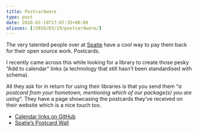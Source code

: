 ```yaml
---
title: Postcardware
type: post
date: 2018-03-19T17:07:35+00:00
aliases: [/2018/03/19/postcardware/]
---
```

The very talented people over at [Spatie][1] have a cool way to pay them back for their open source work. Postcards.

I recently came across this while looking for a library to create those pesky &#8220;Add to calendar&#8221; links (a technology that still hasn&#8217;t been standardised with schema).

All they ask for in return for using their libraries is that you send them &#8220;_a postcard from your hometown, mentioning which of our package(s) you are using_&#8220;. They have a page showcasing the postcards they&#8217;ve received on their website which is a nice touch too.

  * [Calendar links on GitHub][2]
  * [Spatie&#8217;s Postcard Wall][3]

 [1]: https://spatie.be/en
 [2]: https://github.com/spatie/calendar-links#postcardware
 [3]: https://spatie.be/en/opensource/postcards
